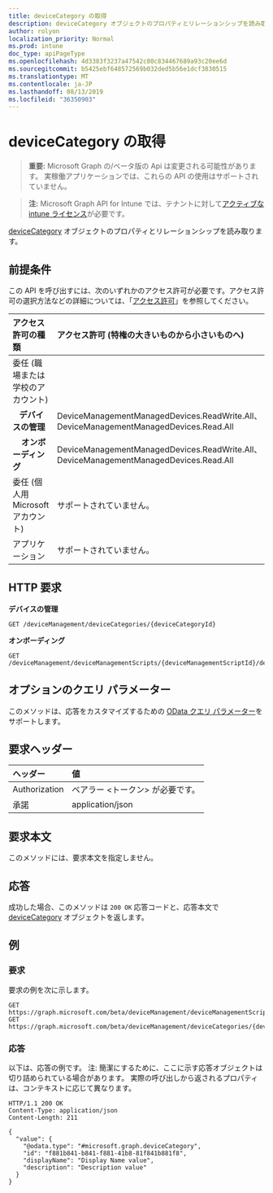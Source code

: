 ```yaml
---
title: deviceCategory の取得
description: deviceCategory オブジェクトのプロパティとリレーションシップを読み取ります。
author: rolyon
localization_priority: Normal
ms.prod: intune
doc_type: apiPageType
ms.openlocfilehash: 4d3383f3237a47542c80c834467689a93c20ee6d
ms.sourcegitcommit: b5425ebf648572569b032ded5b56e1dcf3830515
ms.translationtype: MT
ms.contentlocale: ja-JP
ms.lasthandoff: 08/13/2019
ms.locfileid: "36350903"
---
```

# <a name="get-devicecategory"></a>deviceCategory の取得

> **重要:** Microsoft Graph の/ベータ版の Api は変更される可能性があります。 実稼働アプリケーションでは、これらの API の使用はサポートされていません。

> **注:** Microsoft Graph API for Intune では、テナントに対して[アクティブな intune ライセンス](https://go.microsoft.com/fwlink/?linkid=839381)が必要です。

[deviceCategory](../resources/intune-shared-devicecategory.md) オブジェクトのプロパティとリレーションシップを読み取ります。

## <a name="prerequisites"></a>前提条件

この API を呼び出すには、次のいずれかのアクセス許可が必要です。アクセス許可の選択方法などの詳細については、「[アクセス許可](/graph/permissions-reference)」を参照してください。

|アクセス許可の種類|アクセス許可 (特権の大きいものから小さいものへ)|
|:---|:---|
|委任 (職場または学校のアカウント)||
| &nbsp;&nbsp; **デバイスの管理** | DeviceManagementManagedDevices.ReadWrite.All、DeviceManagementManagedDevices.Read.All|
| &nbsp; &nbsp; **オンボーディング** | DeviceManagementManagedDevices.ReadWrite.All、DeviceManagementManagedDevices.Read.All|
|委任 (個人用 Microsoft アカウント)|サポートされていません。|
|アプリケーション|サポートされていません。|

## <a name="http-request"></a>HTTP 要求

**デバイスの管理**

<!-- {
  "blockType": "ignored"
}
-->
``` http
GET /deviceManagement/deviceCategories/{deviceCategoryId}
```

**オンボーディング**

<!-- {
  "blockType": "ignored"
}
-->
``` http
GET /deviceManagement/deviceManagementScripts/{deviceManagementScriptId}/deviceRunStates/{deviceManagementScriptDeviceStateId}/managedDevice/deviceCategory
```

## <a name="optional-query-parameters"></a>オプションのクエリ パラメーター

このメソッドは、応答をカスタマイズするための [OData クエリ パラメーター](https://developer.microsoft.com/graph/docs/concepts/query_parameters)をサポートします。

## <a name="request-headers"></a>要求ヘッダー

|ヘッダー|値|
|:---|:---|
|Authorization|ベアラー &lt;トークン&gt; が必要です。|
|承諾|application/json|

## <a name="request-body"></a>要求本文

このメソッドには、要求本文を指定しません。

## <a name="response"></a>応答

成功した場合、このメソッドは `200 OK` 応答コードと、応答本文で [deviceCategory](../resources/intune-shared-devicecategory.md) オブジェクトを返します。

## <a name="example"></a>例

### <a name="request"></a>要求

要求の例を次に示します。

``` http
GET https://graph.microsoft.com/beta/deviceManagement/deviceManagementScripts/{deviceManagementScriptId}/deviceRunStates/{deviceManagementScriptDeviceStateId}/managedDevice/deviceCategory
GET https://graph.microsoft.com/beta/deviceManagement/deviceCategories/{deviceCategoryId}
```

### <a name="response"></a>応答

以下は、応答の例です。 注: 簡潔にするために、ここに示す応答オブジェクトは切り詰められている場合があります。 実際の呼び出しから返されるプロパティは、コンテキストに応じて異なります。

``` http
HTTP/1.1 200 OK
Content-Type: application/json
Content-Length: 211

{
  "value": {
    "@odata.type": "#microsoft.graph.deviceCategory",
    "id": "f881b841-b841-f881-41b8-81f841b881f8",
    "displayName": "Display Name value",
    "description": "Description value"
  }
}
```






